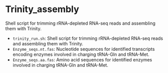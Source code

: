 # Trinity_assembly

Shell script for trimming rRNA-depleted RNA-seq reads and assembling them with Trinity.

- `trinity_run.sh`: Shell script for trimming rRNA-depleted RNA-seq reads and assembling them with Trinity.
- `Enzyme_seqs.nt.fas`: Nucleotide sequences for identified transcripts encoding enzymes involved in charging tRNA-Gln and tRNA-Met.
- `Enzyme_seqs.aa.fas`: Amino acid sequences for identified enzymes involved in charging tRNA-Gln and tRNA-Met.